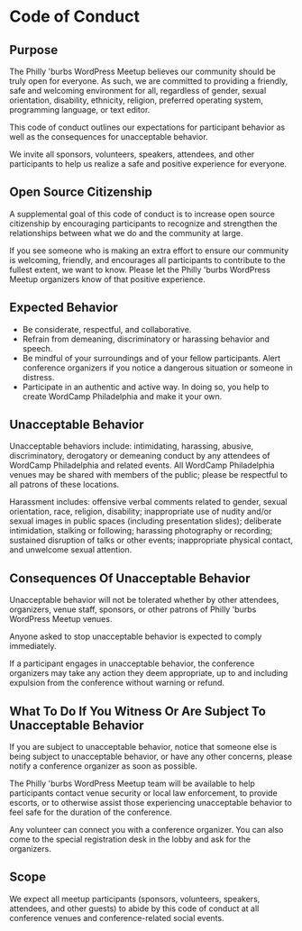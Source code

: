 # Code of Conduct
 
## Purpose

The Philly 'burbs WordPress Meetup believes our community should be truly open for everyone. As such, we are committed to providing a friendly, safe and welcoming environment for all, regardless of gender, sexual orientation, disability, ethnicity, religion, preferred operating system, programming language, or text editor.

This code of conduct outlines our expectations for participant behavior as well as the consequences for unacceptable behavior.

We invite all sponsors, volunteers, speakers, attendees, and other participants to help us realize a safe and positive experience for everyone.

## Open Source Citizenship

A supplemental goal of this code of conduct is to increase open source citizenship by encouraging participants to recognize and strengthen the relationships between what we do and the community at large.

If you see someone who is making an extra effort to ensure our community is welcoming, friendly, and encourages all participants to contribute to the fullest extent, we want to know. Please let the Philly 'burbs WordPress Meetup organizers know of that positive experience.

## Expected Behavior

- Be considerate, respectful, and collaborative.
- Refrain from demeaning, discriminatory or harassing behavior and speech.
- Be mindful of your surroundings and of your fellow participants. Alert conference organizers if you notice a dangerous situation or someone in distress.
- Participate in an authentic and active way. In doing so, you help to create WordCamp Philadelphia and make it your own.

## Unacceptable Behavior

Unacceptable behaviors include: intimidating, harassing, abusive, discriminatory, derogatory or demeaning conduct by any attendees of WordCamp Philadelphia and related events. All WordCamp Philadelphia venues may be shared with members of the public; please be respectful to all patrons of these locations.

Harassment includes: offensive verbal comments related to gender, sexual orientation, race, religion, disability; inappropriate use of nudity and/or sexual images in public spaces (including presentation slides); deliberate intimidation, stalking or following; harassing photography or recording; sustained disruption of talks or other events; inappropriate physical contact, and unwelcome sexual attention.

## Consequences Of Unacceptable Behavior

Unacceptable behavior will not be tolerated whether by other attendees, organizers, venue staff, sponsors, or other patrons of Philly 'burbs WordPress Meetup venues.

Anyone asked to stop unacceptable behavior is expected to comply immediately.

If a participant engages in unacceptable behavior, the conference organizers may take any action they deem appropriate, up to and including expulsion from the conference without warning or refund.

## What To Do If You Witness Or Are Subject To Unacceptable Behavior

If you are subject to unacceptable behavior, notice that someone else is being subject to unacceptable behavior, or have any other concerns, please notify a conference organizer as soon as possible.

The Philly 'burbs WordPress Meetup team will be available to help participants contact venue security or local law enforcement, to provide escorts, or to otherwise assist those experiencing unacceptable behavior to feel safe for the duration of the conference.

Any volunteer can connect you with a conference organizer. You can also come to the special registration desk in the lobby and ask for the organizers.

## Scope

We expect all meetup participants (sponsors, volunteers, speakers, attendees, and other guests) to abide by this code of conduct at all conference venues and conference-related social events.
